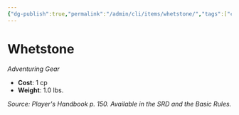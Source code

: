 ```yaml
---
{"dg-publish":true,"permalink":"/admin/cli/items/whetstone/","tags":["compendium/src/5e/phb","item/gear"],"updated":"2025-01-11T15:32:21.549+00:00"}
---
```


# Whetstone
*Adventuring Gear*  

- **Cost**: 1 cp
- **Weight**: 1.0 lbs.

*Source: Player's Handbook p. 150. Available in the SRD and the Basic Rules.*
